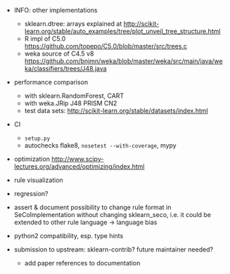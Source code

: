 - INFO: other implementations
    - sklearn.dtree: arrays explained at <http://scikit-learn.org/stable/auto_examples/tree/plot_unveil_tree_structure.html>
    - R impl of C5.0 <https://github.com/topepo/C5.0/blob/master/src/trees.c>
    - weka source of C4.5 v8 <https://github.com/bnjmn/weka/blob/master/weka/src/main/java/weka/classifiers/trees/J48.java>

- performance comparison
    - with sklearn.RandomForest, CART
    - with weka.JRip J48 PRISM CN2
    - test data sets: <http://scikit-learn.org/stable/datasets/index.html>

- CI
    - `setup.py`
    - autochecks flake8, `nosetest --with-coverage`, mypy
- optimization <http://www.scipy-lectures.org/advanced/optimizing/index.html>

- rule visualization
- regression?
- assert & document possibility to change rule format in SeCoImplementation
    without changing sklearn_seco, i.e. it could be extended to other rule
    language → language bias

- python2 compatibility, esp. type hints
- submission to upstream: sklearn-contrib? future maintainer needed?
    - add paper references to documentation

